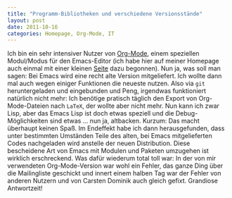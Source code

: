 ```yaml
---
title: "Programm-Bibliotheken und verschiedene Versionsstände"
layout: post
date: 2011-10-16
categories: Homepage, Org-Mode, IT
---
```


Ich bin ein sehr intensiver Nutzer von
[Org-Mode](http://www.orgmode.org), einem speziellen Modul/Modus für den
Emacs-Editor (ich habe hier auf meiner Homepage auch einmal mit einer
kleinen [Seite](http://archive.dbrunner.de/it/org-mode.html) dazu begonnen). Nun ja, was soll man
sagen: Bei Emacs wird eine recht alte Version mitgeliefert. Ich wollte
dann mal auch wegen einiger Funktionen die neueste nutzen. Also via
`git` heruntergeladen und eingebunden und Peng, irgendwas funktioniert
natürlich nicht mehr: Ich benötige pratisch täglich den Export von
Org-Mode-Dateien nach `LaTeX`, der wollte aber nicht mehr. Nun kann ich
zwar Lisp, aber das Emacs Lisp ist doch etwas speziell und die
Debug-Möglichkeiten sind etwas … nun ja, altbacken. Kurzum: Das macht
überhaupt keinen Spaß. Im Endeffekt habe ich dann herausgefunden, dass
unter bestimmten Umständen Teile des alten, bei Emacs mitgelieferten
Codes nachgeladen wird anstelle der neuen Distribution. Diese
bescheidene Art von Emacs mit Modulen und Paketen umzugehen ist wirklich
erschreckend. Was dafür wiederum total toll war: In der von mir
verwendeten Org-Mode-Version war wohl ein Fehler, das ganze Ding über
die Mailingliste geschickt und innert einem halben Tag war der Fehler
von anderen Nutzern und von Carsten Dominik auch gleich gefixt.
Grandiose Antwortzeit!

